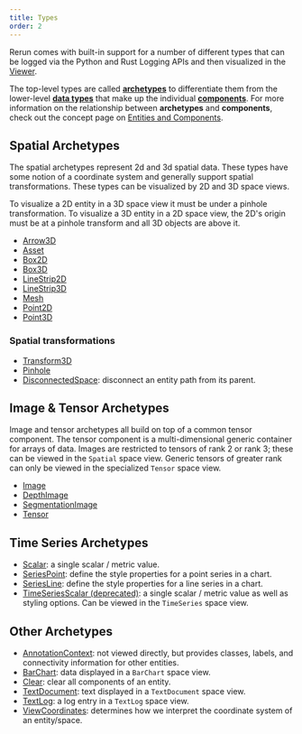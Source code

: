 ```yaml
---
title: Types
order: 2
---
```


Rerun comes with built-in support for a number of different types that can be logged via the Python and Rust Logging
APIs and then visualized in the [Viewer](viewer.md).

The top-level types are called [**archetypes**](types/archetypes.md) to differentiate them from the lower-level
[**data types**](types/datatypes.md) that make up the individual [**components**](types/components.md).
For more information on the relationship between **archetypes** and **components**, check out the concept page
on [Entities and Components](../concepts/entity-component.md).

## Spatial **Archetypes**
The spatial archetypes represent 2d and 3d spatial data. These types have some notion of a coordinate system and
generally support spatial transformations. These types can be visualized by 2D and 3D space views.

To visualize a 2D entity in a 3D space view it must be under a pinhole transformation.
To visualize a 3D entity in a 2D space view, the 2D's origin must be at a pinhole transform and all 3D objects are above it.

* [Arrow3D](types/archetypes/arrows3d.md)
* [Asset](types/archetypes/asset3d.md)
* [Box2D](types/archetypes/boxes2d.md)
* [Box3D](types/archetypes/boxes3d.md)
* [LineStrip2D](types/archetypes/line_strips2d.md)
* [LineStrip3D](types/archetypes/line_strips3d.md)
* [Mesh](types/archetypes/mesh3d.md)
* [Point2D](types/archetypes/points2d.md)
* [Point3D](types/archetypes/points3d.md)

### Spatial transformations

* [Transform3D](types/archetypes/transform3d.md)
* [Pinhole](types/archetypes/pinhole.md)
* [DisconnectedSpace](types/archetypes/disconnected_space.md): disconnect an entity path from its parent.


## Image & Tensor **Archetypes**
Image and tensor archetypes all build on top of a common tensor component. The tensor component is a multi-dimensional
generic container for arrays of data. Images are restricted to tensors of rank 2 or rank 3; these can be viewed in the
`Spatial` space view. Generic tensors of greater rank can only be viewed in the specialized `Tensor` space view.
* [Image](types/archetypes/image.md)
* [DepthImage](types/archetypes/depth_image.md)
* [SegmentationImage](types/archetypes/segmentation_image.md)
* [Tensor](types/archetypes/tensor.md)

## Time Series **Archetypes**
* [Scalar](types/archetypes/scalar.md): a single scalar / metric value.
* [SeriesPoint](types/archetypes/series_point.md): define the style properties for a point series in a chart.
* [SeriesLine](types/archetypes/series_line.md): define the style properties for a line series in a chart.
* [TimeSeriesScalar (deprecated)](types/archetypes/time_series_scalar.md): a single scalar / metric value as well as styling options. Can be viewed in the `TimeSeries` space view.

## Other **Archetypes**
* [AnnotationContext](types/archetypes/annotation_context.md): not viewed directly, but provides classes, labels, and connectivity information for other entities.
* [BarChart](types/archetypes/bar_chart.md): data displayed in a `BarChart` space view.
* [Clear](types/archetypes/clear.md): clear all components of an entity.
* [TextDocument](types/archetypes/text_document.md): text displayed in a `TextDocument` space view.
* [TextLog](types/archetypes/text_log.md): a log entry in a `TextLog` space view.
* [ViewCoordinates](types/archetypes/view_coordinates.md): determines how we interpret the coordinate system of an entity/space.


